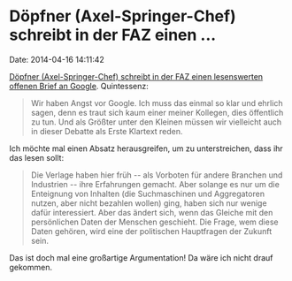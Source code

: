 Döpfner (Axel-Springer-Chef) schreibt in der FAZ einen \...
===========================================================

Date: 2014-04-16 14:11:42

[Döpfner (Axel-Springer-Chef) schreibt in der FAZ einen lesenswerten
offenen Brief an
Google](http://www.faz.net/aktuell/feuilleton/medien/mathias-doepfner-warum-wir-google-fuerchten-12897463.html?printPagedArticle=true).
Quintessenz:

> Wir haben Angst vor Google. Ich muss das einmal so klar und ehrlich
> sagen, denn es traut sich kaum einer meiner Kollegen, dies öffentlich
> zu tun. Und als Größter unter den Kleinen müssen wir vielleicht auch
> in dieser Debatte als Erste Klartext reden.

Ich möchte mal einen Absatz herausgreifen, um zu unterstreichen, dass
ihr das lesen sollt:

> Die Verlage haben hier früh -- als Vorboten für andere Branchen und
> Industrien -- ihre Erfahrungen gemacht. Aber solange es nur um die
> Enteignung von Inhalten (die Suchmaschinen und Aggregatoren nutzen,
> aber nicht bezahlen wollen) ging, haben sich nur wenige dafür
> interessiert. Aber das ändert sich, wenn das Gleiche mit den
> persönlichen Daten der Menschen geschieht. Die Frage, wem diese Daten
> gehören, wird eine der politischen Hauptfragen der Zukunft sein.

Das ist doch mal eine großartige Argumentation! Da wäre ich nicht drauf
gekommen.
